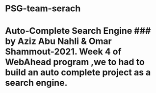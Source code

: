 # PSG-team-serach
# Auto-Complete Search Engine   ### by Aziz Abu Nahli &amp; Omar Shammout-2021.  Week 4 of WebAhead program ,we to had to build an auto complete project as a search engine. 
